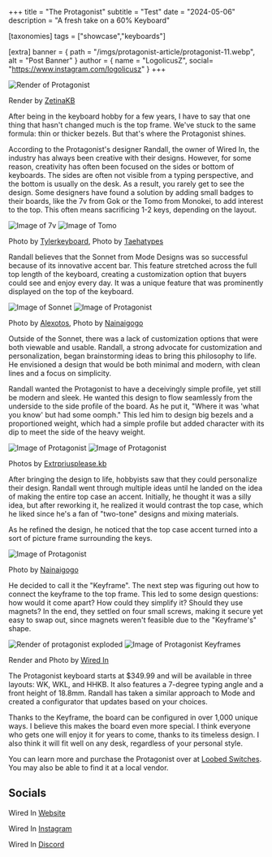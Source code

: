 +++
title = "The Protagonist"
subtitle = "Test"
date = "2024-05-06"
description = "A fresh take on a 60% Keyboard"

[taxonomies]
tags = ["showcase","keyboards"]

[extra]
banner = { path = "/imgs/protagonist-article/protagonist-11.webp", alt = "Post Banner" }
author = { name = "LogolicusZ", social= "https://www.instagram.com/logolicusz" }
+++

<img src="/imgs/protagonist-article/protagonist-11.webp" alt="Render of Protagonist" title="Render of Protagonist" class="TitleImage">
<p class="image-text">Render by <a href="https://www.instagram.com/zetina.kb/">ZetinaKB</a></p>

After being in the keyboard hobby for a few years, I have to say that one thing that hasn't changed much is the top frame. We've stuck to the same formula: thin or thicker bezels. But that's where the Protagonist shines.

According to the Protagonist's designer Randall, the owner of Wired In, the industry has always been creative with their designs. However, for some reason, creativity has often been focused on the sides or bottom of keyboards. The sides are often not visible from a typing perspective, and the bottom is usually on the desk. As a result, you rarely get to see the design. Some designers have found a solution by adding small badges to their boards, like the 7v from Gok or the Tomo from Monokei, to add interest to the top. This often means sacrificing 1-2 keys, depending on the layout.

<div class="duo">
<img src="/imgs/protagonist-article/protagonist-13.jpg" alt="Image of 7v" title="Image of 7v" class="duoImage"> 
<img src="/imgs/protagonist-article/protagonist-12.jpg" alt="Image of Tomo" title="Image of Tomo" class="duoImage">
</div>
<p class="image-text">Photo by <a href="https://www.instagram.com/tylerkeyboard/">Tylerkeyboard</a>, Photo by <a href="https://www.instagram.com/taehatypes/">Taehatypes</a>

Randall believes that the Sonnet from Mode Designs was so successful because of its innovative accent bar. This feature stretched across the full top length of the keyboard, creating a customization option that buyers could see and enjoy every day. It was a unique feature that was prominently displayed on the top of the keyboard.

<div class="duo">
<img src="/imgs/protagonist-article/protagonist-14.jpg" alt="Image of Sonnet" title="Image of Sonnet" class="duoImage"> 
<img src="/imgs/protagonist-article/protagonist-4.jpg" alt="Image of Protagonist" title="Image of Protagonist" class="duoImage">
</div>
<p class="image-text">Photo by <a href="https://www.instagram.com/alexotos/">Alexotos</a>, Photo by <a href="https://www.instagram.com/nainaigogo/">Nainaigogo</a>

Outside of the Sonnet, there was a lack of customization options that were both viewable and usable. Randall, a strong advocate for customization and personalization, began brainstorming ideas to bring this philosophy to life. He envisioned a design that would be both minimal and modern, with clean lines and a focus on simplicity.

Randall wanted the Protagonist to have a deceivingly simple profile, yet still be modern and sleek. He wanted this design to flow seamlessly from the underside to the side profile of the board. As he put it, "Where it was 'what you know' but had some oomph." This led him to design big bezels and a proportioned weight, which had a simple profile but added character with its dip to meet the side of the heavy weight.

<div class="duo">
<img src="/imgs/protagonist-article/protagonist-1.jpg" alt="Image of Protagonist" title="Image of Protagonist" class="duoImage"> 
<img src="/imgs/protagonist-article/protagonist-2.jpg" alt="Image of Protagonist" title="Image of Protagonist" class="duoImage">
</div>
 <p class="image-text">Photos by <a href="https://www.instagram.com/extrapriusplease.kb/">Extrpriusplease.kb</a></p>
After bringing the design to life, hobbyists saw that they could personalize their design. Randall went through multiple ideas until he landed on the idea of making the entire top case an accent. Initially, he thought it was a silly idea, but after reworking it, he realized it would contrast the top case, which he liked since he's a fan of "two-tone" designs and mixing materials.

As he refined the design, he noticed that the top case accent turned into a sort of picture frame surrounding the keys. 

<img src="/imgs/protagonist-article/protagonist-5.jpg" alt="Image of Protagonist" title="Image of Protagonist" class="control"> 

<p class="image-text">Photo by <a href="https://www.instagram.com/nainaigogo">Nainaigogo</a></p>

He decided to call it the "Keyframe". The next step was figuring out how to connect the keyframe to the top frame. This led to some design questions: how would it come apart? How could they simplify it? Should they use magnets? In the end, they settled on four small screws, making it secure yet easy to swap out, since magnets weren't feasible due to the "Keyframe's" shape.

<div class="duo">
<img src="/imgs/protagonist-article/protagonist-9.webp" alt="Render of protagonist exploded" title="Render of protagonist exploded" class="duoImage"> 
<img src="/imgs/protagonist-article/protagonist-10.webp" alt="Image of Protagonist Keyframes" title="Image of Protagonist Keyframes" class="duoImage">
</div>
<p class="image-text">Render and Photo by <a href="https://www.instagram.com/wiredinstore/">Wired In</a></p>
The Protagonist keyboard starts at $349.99 and will be available in three layouts: WK, WKL, and HHKB. It also features a 7-degree typing angle and a front height of 18.8mm. Randall has taken a similar approach to Mode and created a configurator that updates based on your choices.

Thanks to the Keyframe, the board can be configured in over 1,000 unique ways. I believe this makes the board even more special. I think everyone who gets one will enjoy it for years to come, thanks to its timeless design. I also think it will fit well on any desk, regardless of your personal style.

You can learn more and purchase the Protagonist over at [Loobed Switches](https://loobedswitches.com/products/protagonist-gb). You may also be able to find it at a local vendor.

## Socials

Wired In [Website](https://wiredinstore.com/)

Wired In [Instagram](https://www.instagram.com/wiredinstore/)

Wired In [Discord](https://discord.com/invite/YpQ8gAnfxP)